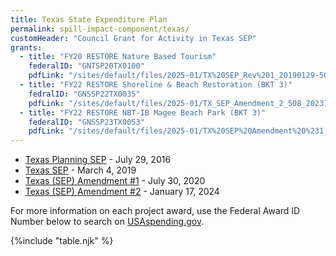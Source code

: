 ```yaml
---
title: Texas State Expenditure Plan
permalink: spill-impact-component/texas/
customHeader: "Council Grant for Activity in Texas SEP"
grants:
  - title: "FY20 RESTORE Nature Based Tourism" 
    federalID: "GNTSP20TX0100"
    pdfLink: "/sites/default/files/2025-01/TX%20SEP_Rev%201_20190129-508.pdf#page=17"
  - title: "FY22 RESTORE Shoreline & Beach Restoration (BKT 3)"
    fedralID: "GNSSP22TX0035"
    pdfLink: "/sites/default/files/2025-01/TX_SEP_Amendment_2_508_20231109.pdf#page=16"
  - title: "FY22 RESTORE NBT-IB Magee Beach Park (BKT 3)"
    federalID: "GNSSP23TX0053"
    pdfLink: "/sites/default/files/2025-01/TX%20SEP%20Amendment%20%231_Fin_20200605..pdf#page=18" 
---
```


- [Texas Planning SEP](/sites/default/files/2025-01/PSEP-TX-approval%20letter%20from%20the%20Chair-transmittal%20letter-and%20PSEP.pdf) - July 29, 2016
- [Texas SEP](/sites/default/files/2025-01/TX%20SEP_Rev%201_20190129-508.pdf) - March 4, 2019
- [Texas (SEP) Amendment #1](/sites/default/files/2025-01/TX%20SEP%20Amendment%20%231_Fin_20200605..pdf) - July 30, 2020
- [Texas (SEP) Amendment #2](/sites/default/files/2025-01/TX_SEP_Amendment_2_508_20231109.pdf) - January 17, 2024

For more information on each project award, use the Federal Award ID Number below to search on [USAspending.gov](https://www.usaspending.gov/search/?hash=d0cede4de5827d24bbd9d27076bf18f2).


{%include "table.njk" %}